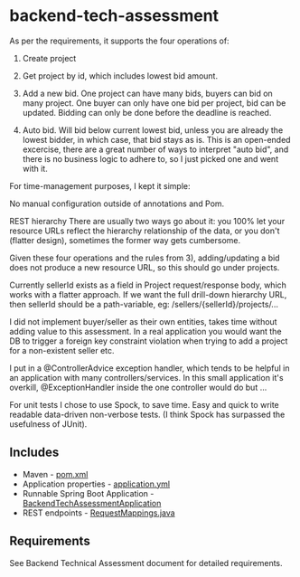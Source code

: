 # backend-tech-assessment

As per the requirements, it supports the four operations of:

1) Create project

2) Get project by id, which includes lowest bid amount.

3) Add a new bid. 
   One project can have many bids, buyers can bid on many project.
   One buyer can only have one bid per project, bid can be updated.
   Bidding can only be done before the deadline is reached.

4) Auto bid. Will bid below current lowest bid, unless you are already the lowest bidder, in which case, that bid stays as is.
   This is an open-ended excercise, there are a great number of ways to interpret "auto bid", and there is no
   business logic to adhere to, so I just picked one and went with it.
   



For time-management purposes, I kept it simple:

No manual configuration outside of annotations and Pom.

REST hierarchy
There are usually two ways go about it: you 100% let your resource URLs reflect the hierarchy relationship of the data,
or you don't (flatter design), sometimes the former way gets cumbersome.

Given these four operations and the rules from 3), adding/updating a bid does not produce a new resource URL, 
so this should go under projects.

Currently sellerId exists as a field in Project request/response body, which works with a flatter approach.
If we want the full drill-down hierarchy URL, then sellerId should be a path-variable, eg: /sellers/{sellerId}/projects/...

I did not implement buyer/seller as their own entities, takes time without adding value to this assessment.
In a real application you would want the DB to trigger a foreign key constraint violation when trying to add a project
for a non-existent seller etc.

I put in a @ControllerAdvice exception handler, which tends to be helpful in an application with many controllers/services.
In this small application it's overkill, @ExceptionHandler inside the one controller would do but ... 

For unit tests I chose to use Spock, to save time.
Easy and quick to write readable data-driven non-verbose tests.
(I think Spock has surpassed the usefulness of JUnit).



Includes
--------
- Maven - [pom.xml](pom.xml)
- Application properties - [application.yml](src/main/resources/application.yml)
- Runnable Spring Boot Application - [BackendTechAssessmentApplication](src/main/java/com/intuit/cg/backendtechassessment/BackendTechAssessmentApplication.java)
- REST endpoints - [RequestMappings.java](src/main/java/com/intuit/cg/backendtechassessment/controller/requestmappings/RequestMappings.java)

Requirements
------------
See Backend Technical Assessment document for detailed requirements.